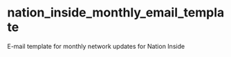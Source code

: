 # nation_inside_monthly_email_template
E-mail template for monthly network updates for Nation Inside
